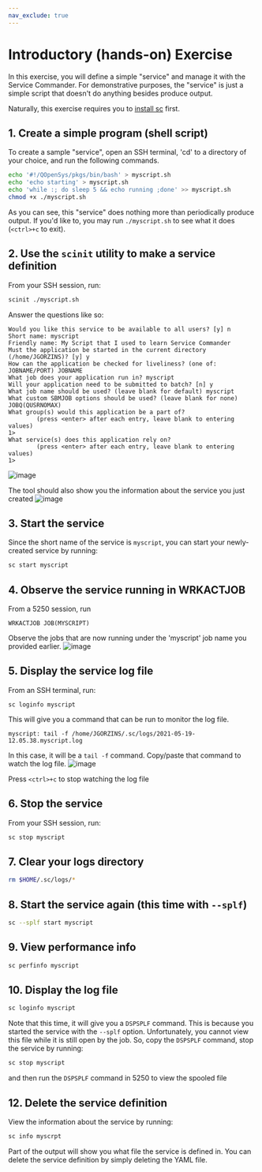 ```yaml
---
nav_exclude: true
---
```


# Introductory (hands-on) Exercise
In this exercise, you will define a simple "service" and manage it with the Service Commander. For demonstrative purposes, the "service" is just a simple script that doesn't do anything besides produce output. 

Naturally, this exercise requires you to [install sc](https://theprez.github.io/ServiceCommander-IBMi/#installation) first.

## 1. Create a simple program (shell script)
To create a sample "service", open an SSH terminal, 'cd' to a directory of your choice, and run the following commands.
```bash
echo '#!/QOpenSys/pkgs/bin/bash' > myscript.sh
echo 'echo starting' > myscript.sh
echo 'while :; do sleep 5 && echo running ;done' >> myscript.sh
chmod +x ./myscript.sh
```
As you can see, this "service" does nothing more than periodically produce output. If you'd like to, you may run `./myscript.sh` to see what it does (`<ctrl>+c` to exit).

## 2. Use the `scinit` utility to make a service definition
From your SSH session, run:
```bash
scinit ./myscript.sh
```
Answer the questions like so:
```
Would you like this service to be available to all users? [y] n
Short name: myscript
Friendly name: My Script that I used to learn Service Commander
Must the application be started in the current directory (/home/JGORZINS)? [y] y
How can the application be checked for liveliness? (one of: JOBNAME/PORT) JOBNAME
What job does your application run in? myscript
Will your application need to be submitted to batch? [n] y
What job name should be used? (leave blank for default) myscript
What custom SBMJOB options should be used? (leave blank for none) JOBQ(QUSRNOMAX)
What group(s) would this application be a part of?
        (press <enter> after each entry, leave blank to entering values)
1>
What service(s) does this application rely on?
        (press <enter> after each entry, leave blank to entering values)
1>
```

![image](https://user-images.githubusercontent.com/17914061/118847976-ef559a00-b893-11eb-802b-1d2fedddb446.png)

The tool should also show you the information about the service you just created
![image](https://user-images.githubusercontent.com/17914061/118848557-79056780-b894-11eb-9c36-38014eb7190d.png)


## 3. Start the service
Since the short name of the service is `myscript`, you can start your newly-created service by running:
```bash
sc start myscript
```

## 4. Observe the service running in WRKACTJOB
From a 5250 session, run
```
WRKACTJOB JOB(MYSCRIPT)
```
Observe the jobs that are now running under the 'myscript' job name you provided earlier.
![image](https://user-images.githubusercontent.com/17914061/118849087-03e66200-b895-11eb-87bf-678fc493b2d8.png)

## 5. Display the service log file
From an SSH terminal, run:
```
sc loginfo myscript
```
This will give you a command that can be run to monitor the log file. 
```
myscript: tail -f /home/JGORZINS/.sc/logs/2021-05-19-12.05.38.myscript.log
```
In this case, it will be a `tail -f` command. Copy/paste that command to watch the log file. 
![image](https://user-images.githubusercontent.com/17914061/118849720-9edf3c00-b895-11eb-9050-77b15dbaae07.png)

Press `<ctrl>+c` to stop watching the log file

## 6. Stop the service
From your SSH session, run:
```bash
sc stop myscript
```
## 7. Clear your logs directory
```bash
rm $HOME/.sc/logs/*
```

## 8. Start the service again (this time with `--splf`)
```bash
sc --splf start myscript
```

## 9. View performance info
```bash
sc perfinfo myscript
```

## 10. Display the log file
```bash
sc loginfo myscript
```
Note that this time, it will give you a `DSPSPLF` command. This is because you started the service with the `--splf` option. 
Unfortunately, you cannot view this file while it is still open by the job. So, copy the `DSPSPLF` command, stop the service by running:
```bash
sc stop myscript
```
and then run the `DSPSPLF` command in 5250 to view the spooled file

## 12. Delete the service definition
View the information about the service by running:
```bash
sc info myscrpt
```
Part of the output will show you what file the service is defined in. You can delete the service definition by simply deleting the YAML file. 
